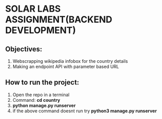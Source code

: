 # SOLAR LABS ASSIGNMENT(BACKEND DEVELOPMENT)

## Objectives:

1) Webscrapping wikipedia infobox for the country details
2) Making an endpoint API with parameter based URL

## How to run the project:

1) Open the repo in a terminal
2) Command: **cd country**
3) **python manage.py runserver**
4) if the above command doesnt run try **python3 manage.py runserver**

